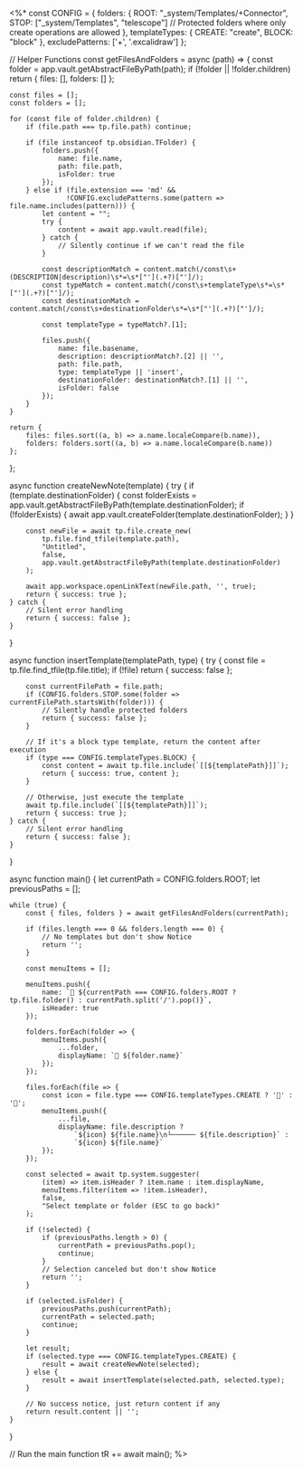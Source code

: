 <%*
const CONFIG = {
    folders: {
        ROOT: "_system/Templates/+Connector",
        STOP: ["_system/Templates", "telescope"]  // Protected folders where only create operations are allowed
    },
    templateTypes: {
        CREATE: "create",
        BLOCK: "block"
    },
    excludePatterns: ['+', '.excalidraw']
};

// Helper Functions
const getFilesAndFolders = async (path) => {
    const folder = app.vault.getAbstractFileByPath(path);
    if (!folder || !folder.children) return { files: [], folders: [] };
    
    const files = [];
    const folders = [];
    
    for (const file of folder.children) {
        if (file.path === tp.file.path) continue;
        
        if (file instanceof tp.obsidian.TFolder) {
            folders.push({
                name: file.name,
                path: file.path,
                isFolder: true
            });
        } else if (file.extension === 'md' && 
                  !CONFIG.excludePatterns.some(pattern => file.name.includes(pattern))) {
            let content = "";
            try {
                content = await app.vault.read(file);
            } catch {
                // Silently continue if we can't read the file
            }
            
            const descriptionMatch = content.match(/const\s+(DESCRIPTION|description)\s*=\s*["'](.+?)["']/);
            const typeMatch = content.match(/const\s+templateType\s*=\s*["'](.+?)["']/);
            const destinationMatch = content.match(/const\s+destinationFolder\s*=\s*["'](.+?)["']/);
            
            const templateType = typeMatch?.[1];
            
            files.push({
                name: file.basename,
                description: descriptionMatch?.[2] || '',
                path: file.path,
                type: templateType || 'insert',
                destinationFolder: destinationMatch?.[1] || '',
                isFolder: false
            });
        }
    }
    
    return { 
        files: files.sort((a, b) => a.name.localeCompare(b.name)),
        folders: folders.sort((a, b) => a.name.localeCompare(b.name))
    };
};

async function createNewNote(template) {
    try {
        if (template.destinationFolder) {
            const folderExists = app.vault.getAbstractFileByPath(template.destinationFolder);
            if (!folderExists) {
                await app.vault.createFolder(template.destinationFolder);
            }
        }
        
        const newFile = await tp.file.create_new(
            tp.file.find_tfile(template.path),
            "Untitled",
            false,
            app.vault.getAbstractFileByPath(template.destinationFolder)
        );
        
        await app.workspace.openLinkText(newFile.path, '', true);
        return { success: true };
    } catch {
        // Silent error handling
        return { success: false };
    }
}

async function insertTemplate(templatePath, type) {
    try {
        const file = tp.file.find_tfile(tp.file.title);
        if (!file) return { success: false };
        
        const currentFilePath = file.path;
        if (CONFIG.folders.STOP.some(folder => currentFilePath.startsWith(folder))) {
            // Silently handle protected folders
            return { success: false };
        }
        
        // If it's a block type template, return the content after execution
        if (type === CONFIG.templateTypes.BLOCK) {
            const content = await tp.file.include(`[[${templatePath}]]`);
            return { success: true, content };
        }
        
        // Otherwise, just execute the template
        await tp.file.include(`[[${templatePath}]]`);
        return { success: true };
    } catch {
        // Silent error handling
        return { success: false };
    }
}

async function main() {
    let currentPath = CONFIG.folders.ROOT;
    let previousPaths = [];
    
    while (true) {
        const { files, folders } = await getFilesAndFolders(currentPath);
        
        if (files.length === 0 && folders.length === 0) {
            // No templates but don't show Notice
            return '';
        }

        const menuItems = [];
        
        menuItems.push({ 
            name: `📁 ${currentPath === CONFIG.folders.ROOT ? tp.file.folder() : currentPath.split('/').pop()}`, 
            isHeader: true 
        });
        
        folders.forEach(folder => {
            menuItems.push({
                ...folder,
                displayName: `📁 ${folder.name}`
            });
        });
        
        files.forEach(file => {
            const icon = file.type === CONFIG.templateTypes.CREATE ? '📝' : '📄';
            menuItems.push({
                ...file,
                displayName: file.description ? 
                    `${icon} ${file.name}\n└────── ${file.description}` : 
                    `${icon} ${file.name}`
            });
        });

        const selected = await tp.system.suggester(
            (item) => item.isHeader ? item.name : item.displayName,
            menuItems.filter(item => !item.isHeader),
            false,
            "Select template or folder (ESC to go back)"
        );

        if (!selected) {
            if (previousPaths.length > 0) {
                currentPath = previousPaths.pop();
                continue;
            }
            // Selection canceled but don't show Notice
            return '';
        }

        if (selected.isFolder) {
            previousPaths.push(currentPath);
            currentPath = selected.path;
            continue;
        }

        let result;
        if (selected.type === CONFIG.templateTypes.CREATE) {
            result = await createNewNote(selected);
        } else {
            result = await insertTemplate(selected.path, selected.type);
        }
            
        // No success notice, just return content if any
        return result.content || '';
    }
}

// Run the main function
tR += await main();
%>